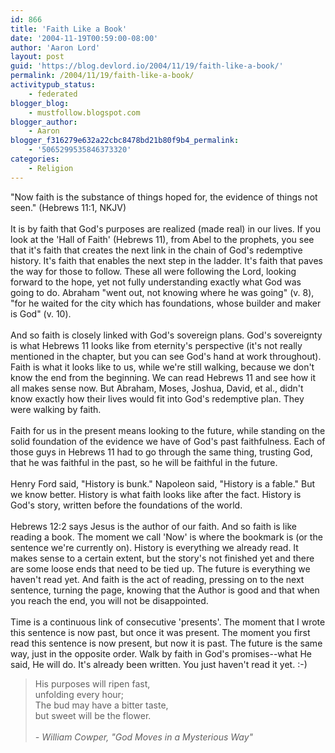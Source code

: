 ```yaml
---
id: 866
title: 'Faith Like a Book'
date: '2004-11-19T00:59:00-08:00'
author: 'Aaron Lord'
layout: post
guid: 'https://blog.devlord.io/2004/11/19/faith-like-a-book/'
permalink: /2004/11/19/faith-like-a-book/
activitypub_status:
    - federated
blogger_blog:
    - mustfollow.blogspot.com
blogger_author:
    - Aaron
blogger_f316279e632a22cbc8478bd21b80f9b4_permalink:
    - '5065299535846373320'
categories:
    - Religion
---
```


"Now faith is the substance of things hoped for, the evidence of things not seen." (Hebrews 11:1, NKJV)<br /><br />It is by faith that God's purposes are realized (made real) in our lives. If you look at the 'Hall of Faith' (Hebrews 11), from Abel to the prophets, you see that it's faith that creates the next link in the chain of God's redemptive history. It's faith that enables the next step in the ladder. It's faith that paves the way for those to follow. These all were following the Lord, looking forward to the hope, yet not fully understanding exactly what God was going to do. Abraham "went out, not knowing where he was going" (v. 8), "for he waited for the city which has foundations, whose builder and maker is God" (v. 10).<br /><br />And so faith is closely linked with God's sovereign plans. God's sovereignty is what Hebrews 11 looks like from eternity's perspective (it's not really mentioned in the chapter, but you can see God's hand at work throughout). Faith is what it looks like to us, while we're still walking, because we don't know the end from the beginning. We can read Hebrews 11 and see how it all makes sense now. But Abraham, Moses, Joshua, David, et al., didn't know exactly how their lives would fit into God's redemptive plan. They were walking by faith.<br /><br />Faith for us in the present means looking to the future, while standing on the solid foundation of the evidence we have of God's past faithfulness. Each of those guys in Hebrews 11 had to go through the same thing, trusting God, that he was faithful in the past, so he will be faithful in the future.<br /><br />Henry Ford said, "History is bunk." Napoleon said, "History is a fable." But we know better. History is what faith looks like after the fact. History is God's story, written before the foundations of the world.<br /><br />Hebrews 12:2 says Jesus is the author of our faith. And so faith is like reading a book. The moment we call 'Now' is where the bookmark is (or the sentence we're currently on). History is everything we already read. It makes sense to a certain extent, but the story's not finished yet and there are some loose ends that need to be tied up. The future is everything we haven't read yet. And faith is the act of reading, pressing on to the next sentence, turning the page, knowing that the Author is good and that when you reach the end, you will not be disappointed.<br /><br />Time is a continuous link of consecutive 'presents'. The moment that I wrote this sentence is now past, but once it was present. The moment you first read this sentence is now present, but now it is past. The future is the same way, just in the opposite order. Walk by faith in God's promises--what He said, He will do. It's already been written. You just haven't read it yet. :-)<br /><blockquote>His purposes will ripen fast,<br />unfolding every hour;<br />The bud may have a bitter taste,<br />but sweet will be the flower.<br /><br /><i>- William Cowper, "God Moves in a Mysterious Way"</i></blockquote><div class="blogger-post-footer"><img width='1' height='1' src='' alt='' /></div>